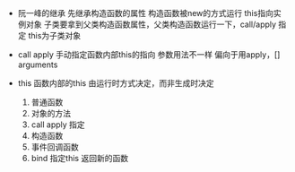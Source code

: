 - 阮一峰的继承 
  先继承构造函数的属性
  构造函数被new的方式运行 this指向实例对象
  子类要拿到父类构造函数属性，父类构造函数运行一下，call/apply 指定 this为子类对象

- call apply 
  手动指定函数内部this的指向
  参数用法不一样 偏向于用apply，[] arguments


- this 函数内部的this
  由运行时方式决定，而非生成时决定
  1. 普通函数
  2. 对象的方法
  3. call apply 指定
  4. 构造函数
  5. 事件回调函数
  6. bind 指定this 返回新的函数
